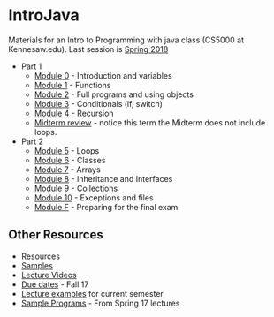 # IntroJava
Materials for an Intro to Programming with java class (CS5000 at Kennesaw.edu). Last session is [Spring 2018](sessions/Spring2018)

+ Part 1
    + [Module 0](sessions/Spring2018/Module0.md) - Introduction and variables
    + [Module 1](sessions/Spring2018/Module1.md) - Functions
    + [Module 2](sessions/Spring2018/Module2.md) - Full programs and using objects
    + [Module 3](sessions/Spring2018/Module3.md) - Conditionals (if, switch)
    + [Module 4](sessions/Spring2018/Module4.md) - Recursion
    + [Midterm review](sessions/Spring2018/ModuleM.md) - notice this term the Midterm does not include loops.
+ Part 2
    + [Module 5](sessions/Spring2018/Module5.md) - Loops
    + [Module 6](sessions/Spring2018/Module6.md) - Classes
    + [Module 7](sessions/Spring2018/Module7.md) - Arrays
    + [Module 8](sessions/Spring2018/Module8.md) - Inheritance and Interfaces
    + [Module 9](sessions/Spring2018/Module9.md) - Collections
    + [Module 10](sessions/Spring2018/Module10.md) - Exceptions and files
    + [Module F](sessions/Spring2018/ModuleF.md) - Preparing for the final exam

## Other Resources
* [Resources](content/Resources.md)
* [Samples](Samples/src/main/java)
* [Lecture Videos](sessions/Spring2018/Lectures.md)
* [Due dates](sessions/Spring2018/DueDates.md) - Fall 17
* [Lecture examples](https://gitlab.com/orlandokaram/cs5k-f17Examples/tree/master) for current semester 
* [Sample Programs](https://github.com/okaram/CS5kSamples/tree/master/src/main/java/ksu/cs5000/spring17) - From Spring 17 lectures
